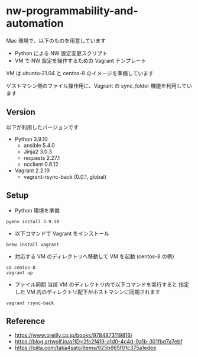# nw-programmability-and-automation

Mac 環境で、以下のものを用意しています

- Python による NW 設定変更スクリプト
- VM で NW 設定を操作するための Vagrant テンプレート

VM は ubuntu-21.04 と centos-8 のイメージを準備しています

ゲストマシン側のファイル操作用に、Vagrant の sync_folder 機能を利用しています

## Version

以下が利用したバージョンです

- Python 3.9.10
  - ansible 5.4.0
  - Jinja2 3.0.3
  - requests 2.27.1
  - ncclient 0.6.12
- Vagrant 2.2.19
  - vagrant-rsync-back (0.0.1, global)

## Setup

- Python 環境を準備

```
pyenv install 3.9.10
```

- 以下コマンドで Vagrant をインストール

```
brew install vagrant
```

- 対応する VM のディレクトリへ移動して VM を起動 (centos-8 の例)

```
cd centos-8
vagrant up
```

- ファイル同期
  当該 VM のディレクトリ内で以下コマンドを実行すると 指定した VM 内のディレクトリ配下がホストマシンに同期されます

```
vagrant rsync-back
```

## Reference

- https://www.oreilly.co.jp/books/9784873119816/
- https://blog.artwolf.in/a?ID=2fc2f419-a1d0-4c4d-9a1b-301fbd7a7ebf
- https://qiita.com/taka4sato/items/925b665f01c375a1edee
